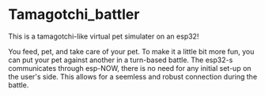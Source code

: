 # Tamagotchi_battler
This is a tamagotchi-like virtual pet simulater on an esp32!

You feed, pet, and take care of your pet.
To make it a little bit more fun, you can put your pet against another in a turn-based battle. The esp32-s communicates through esp-NOW, there is no need for any initial set-up on the user's side. This allows for a seemless and robust connection during the battle.